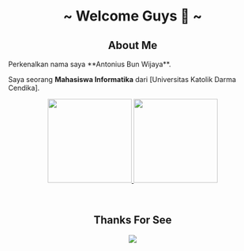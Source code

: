 

<body>
<h1 align="center">~ Welcome Guys 👋 ~</h1>

<h2 align="center"> About Me </h2>
Perkenalkan nama saya **Antonius Bun Wijaya**.

Saya seorang **Mahasiswa Informatika** dari [Universitas Katolik Darma Cendika].

<p align="center">
<a href="https://github.com/noranekoit">
  <img height="170em" src="https://github-readme-stats-eight-theta.vercel.app/api?username=noranekoit&show_icons=true&theme=algolia&include_all_commits=true&count_private=true"/>
  <img height="170em" src="https://github-readme-stats-eight-theta.vercel.app/api/top-langs/?username=noranekoit&layout=compact&langs_count=8&theme=algolia"/>
</a>
</p>
 <br>
  
  <h2 align="center"> Thanks For See </h2>
<div align="center">
<img src="https://giffiles.alphacoders.com/210/210437.gif">
</div>
<br>
</body>



